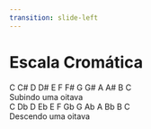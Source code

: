 ```yaml
---
transition: slide-left
---
```


# Escala Cromática


<div class="text-center">
    <div class="flex mx-16 mt-16 mb-4 max-h-screen max-w-screen">
        <span class="text-4xl font-600 flex-auto">C</span>
        <span class="text-4xl font-600 flex-auto">C#</span>
        <span class="text-4xl font-600 flex-auto">D</span>
        <span class="text-4xl font-600 flex-auto">D#</span>
        <span class="text-4xl font-600 flex-auto">E</span>
        <span class="text-4xl font-600 flex-auto">F</span>
        <span class="text-4xl font-600 flex-auto">F#</span>
        <span class="text-4xl font-600 flex-auto">G</span>
        <span class="text-4xl font-600 flex-auto">G#</span>
        <span class="text-4xl font-600 flex-auto">A</span>
        <span class="text-4xl font-600 flex-auto">A#</span>
        <span class="text-4xl font-600 flex-auto">B</span>
        <span class="text-4xl font-600 flex-auto">C</span>
    </div>
    <div class="mt-4 mb-8">
        <span> Subindo uma oitava</span>
    </div>
    <div class="flex mx-16 mt-16 mb-4 max-h-screen max-w-screen">
        <span class="text-4xl font-600 flex-auto">C</span>
        <span class="text-4xl font-600 flex-auto">Db</span>
        <span class="text-4xl font-600 flex-auto">D</span>
        <span class="text-4xl font-600 flex-auto">Eb</span>
        <span class="text-4xl font-600 flex-auto">E</span>
        <span class="text-4xl font-600 flex-auto">F</span>
        <span class="text-4xl font-600 flex-auto">Gb</span>
        <span class="text-4xl font-600 flex-auto">G</span>
        <span class="text-4xl font-600 flex-auto">Ab</span>
        <span class="text-4xl font-600 flex-auto">A</span>
        <span class="text-4xl font-600 flex-auto">Bb</span>
        <span class="text-4xl font-600 flex-auto">B</span>
        <span class="text-4xl font-600 flex-auto">C</span>
    </div>
    <div>
        <span> Descendo uma oitava</span>
    </div>
</div>
